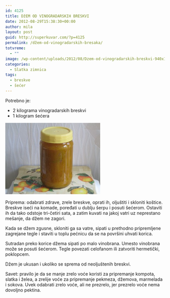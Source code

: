 ```yaml
---
id: 4125
title: DžEM OD VINOGRADARSKIH BRESKVI
date: 2012-08-29T15:38:30+00:00
author: mila
layout: post
guid: http://superkuvar.com/?p=4125
permalink: /džem-od-vinogradarskih-bresaka/
totvreme:
  - ""
image: /wp-content/uploads/2012/08/Dzem-od-vinogradarskih-breskvi-940x198.jpg
categories:
  - Slatka zimnica
tags:
  - breskve
  - šećer
---
```

Potrebno je:

  * 2 kilograma vinogradarskih breskvi
  * 1 kilogram šećera

<img class="alignnone size-medium wp-image-4126" title="Dzem od vinogradarskih breskvi" src="/wp-content/uploads/2012/08/Dzem-od-vinogradarskih-breskvi-300x225.jpg" alt="" width="300" height="225" /> 

Priprema: odabrati zdrave, zrele breskve, oprati ih, oljuštiti i skloniti koštice. Breskve iseći na komade, poređati u dublju šerpu i posuti šećerom. Ostaviti ih da tako odstoje tri-četiri sata, a zatim kuvati na jakoj vatri uz neprestano mešanje, da džem ne zagori.

Kada se džem zgusne, skloniti ga sa vatre, sipati u prethodno pripremljene zagrejane tegle i staviti u toplu pećnicu da se na površini uhvati korica.

Sutradan preko korice džema sipati po malo vinobrana. Umesto vinobrana može se posuti šećerom. Tegle povezati celofanom ili zatvoriti hermetički, poklopcem.

Džem je ukusan i ukoliko se sprema od neoljuštenih breskvi.

Savet: pravilo je da se manje zrelo voće koristi za pripremanje kompota, slatka i želea, a zrelije voće za pripremanje pekmeza, džemova, marmelada i sokova. Uvek odabrati zrelo voće, ali ne prezrelo, jer prezrelo voće nema dovoljno pektina.

&nbsp;